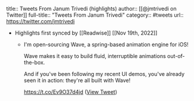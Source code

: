 title:: Tweets From Janum Trivedi (highlights)
author:: [[@jmtrivedi on Twitter]]
full-title:: "Tweets From Janum Trivedi"
category:: #tweets
url:: https://twitter.com/jmtrivedi

- Highlights first synced by [[Readwise]] [[Nov 19th, 2022]]
	- I'm open-sourcing Wave, a spring-based animation engine for iOS!
	  
	  Wave makes it easy to build fluid, interruptible animations out-of-the-box.
	  
	  And if you've been following my recent UI demos, you've already seen it in action: they're all built with Wave!
	  
	  https://t.co/Ev9O37d4jd ([View Tweet](https://twitter.com/jmtrivedi/status/1531676582267432961))